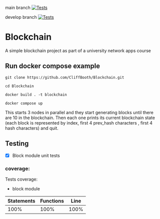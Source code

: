main branch [![Tests](https://github.com/CliffBooth/Blockchain/actions/workflows/test.yml/badge.svg?branch=main)](https://github.com/CliffBooth/Blockchain/actions/workflows/test.yml)

develop branch [![Tests](https://github.com/CliffBooth/Blockchain/actions/workflows/test.yml/badge.svg?branch=develop)](https://github.com/CliffBooth/Blockchain/actions/workflows/test.yml)

# Blockchain

A simple blockchain project as part of a university network apps course

## Run docker compose example

``git clone https://github.com/CliffBooth/Blockchain.git``

``cd Blockchain``

``docker build . -t blockchain``

``docker compose up``

This starts 3 nodes in parallel and they start generating blocks until there are 10 in the blockchain. Then each one prints its current blockchain state (each block is represented by index, first 4 prev_hash characters , first 4 hash characters) and quit.

## Testing

- [x] Block module unit tests

### coverage:

Tests coverage:

- block module

| Statements| Functions| Line  |
|-----------|----------|-------|
|   100%    |   100%   |  100% |